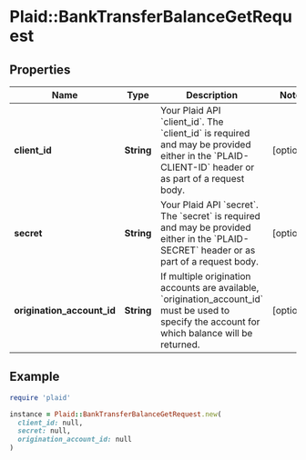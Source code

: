 # Plaid::BankTransferBalanceGetRequest

## Properties

| Name | Type | Description | Notes |
| ---- | ---- | ----------- | ----- |
| **client_id** | **String** | Your Plaid API &#x60;client_id&#x60;. The &#x60;client_id&#x60; is required and may be provided either in the &#x60;PLAID-CLIENT-ID&#x60; header or as part of a request body. | [optional] |
| **secret** | **String** | Your Plaid API &#x60;secret&#x60;. The &#x60;secret&#x60; is required and may be provided either in the &#x60;PLAID-SECRET&#x60; header or as part of a request body. | [optional] |
| **origination_account_id** | **String** | If multiple origination accounts are available, &#x60;origination_account_id&#x60; must be used to specify the account for which balance will be returned. | [optional] |

## Example

```ruby
require 'plaid'

instance = Plaid::BankTransferBalanceGetRequest.new(
  client_id: null,
  secret: null,
  origination_account_id: null
)
```


